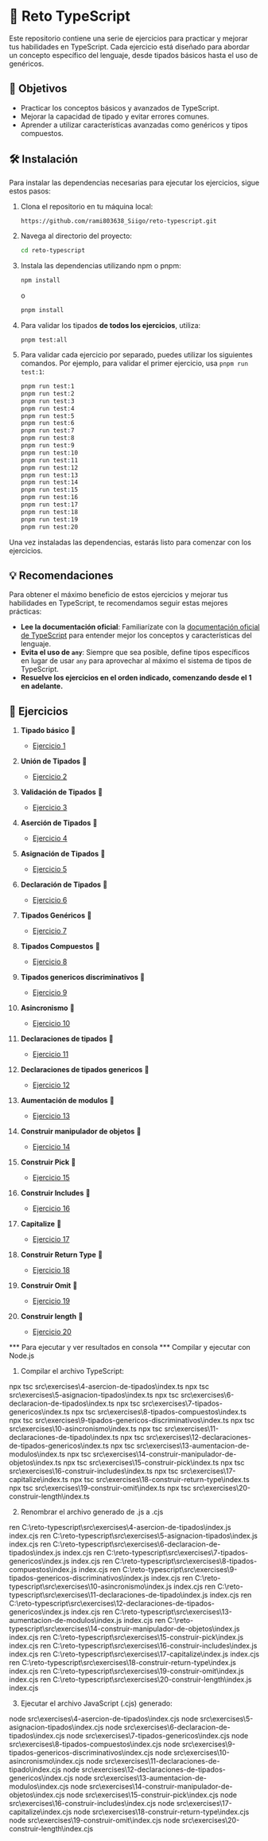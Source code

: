 # 🚀 Reto TypeScript

Este repositorio contiene una serie de ejercicios para practicar y mejorar tus habilidades en TypeScript. Cada ejercicio está diseñado para abordar un concepto específico del lenguaje, desde tipados básicos hasta el uso de genéricos.

## 🎯 Objetivos

- Practicar los conceptos básicos y avanzados de TypeScript.
- Mejorar la capacidad de tipado y evitar errores comunes.
- Aprender a utilizar características avanzadas como genéricos y tipos compuestos.


## 🛠 Instalación

Para instalar las dependencias necesarias para ejecutar los ejercicios, sigue estos pasos:

1. Clona el repositorio en tu máquina local:

    ```bash
    https://github.com/rami803638_Siigo/reto-typescript.git
    ```

2. Navega al directorio del proyecto:

    ```bash
    cd reto-typescript
    ```

3. Instala las dependencias utilizando npm o pnpm:

    ```bash
   npm install
   ```
   o
   ```bash
   pnpm install
   ```

4. Para validar los tipados **de todos los ejercicios**, utiliza:
   ```
   pnpm test:all
   ```
5. Para validar cada ejercicio por separado, puedes utilizar los siguientes comandos. Por ejemplo, para validar el primer ejercicio, usa `pnpm run test:1`:

    ```bash
    pnpm run test:1
    pnpm run test:2
    pnpm run test:3
    pnpm run test:4
    pnpm run test:5
    pnpm run test:6
    pnpm run test:7
    pnpm run test:8
    pnpm run test:9
    pnpm run test:10
    pnpm run test:11
    pnpm run test:12
    pnpm run test:13
    pnpm run test:14
    pnpm run test:15
    pnpm run test:16
    pnpm run test:17
    pnpm run test:18
    pnpm run test:19
    pnpm run test:20
    ```
Una vez instaladas las dependencias, estarás listo para comenzar con los ejercicios.

## 💡 Recomendaciones

Para obtener el máximo beneficio de estos ejercicios y mejorar tus habilidades en
TypeScript, te recomendamos seguir estas mejores prácticas:

- **Lee la documentación oficial**: Familiarízate con la
  [documentación oficial de TypeScript](https://www.typescriptlang.org/docs/) para
  entender mejor los conceptos y características del lenguaje.
- **Evita el uso de `any`**: Siempre que sea posible, define tipos específicos en lugar
  de usar `any` para aprovechar al máximo el sistema de tipos de TypeScript.
- **Resuelve los ejercicios en el orden indicado, comenzando desde el 1 en adelante.**

## 📝 Ejercicios

1. **Tipado básico** 🚀

    - [Ejercicio 1](src/exercises/1-tipado-basico/tipado-basico.md)

2. **Unión de Tipados** 🚀

    - [Ejercicio 2](src/exercises/2-union-de-tipados/union-de-tipados.md)

3. **Validación de Tipados** 🚀

    - [Ejercicio 3](src/exercises/3-validacion-de-tipados/validacion-de-tipados.md)

4. **Aserción de Tipados** 🚀

    - [Ejercicio 4](src/exercises/4-asercion-de-tipados/asercion-de-tipados.md)

5. **Asignación de Tipados** 🚀

    - [Ejercicio 5](src/exercises/5-asignacion-tipados/asignacion-tipados.md)

6. **Declaración de Tipados** 🚀

    - [Ejercicio 6](src/exercises/6-declaracion-de-tipados/declaracion-de-tipados.md)

7. **Tipados Genéricos** 🚀

    - [Ejercicio 7](src/exercises/7-tipados-genericos/tipados-genericos.md)

8. **Tipados Compuestos** 🚀

    - [Ejercicio 8](src/exercises/8-tipados-compuestos/tipados-compuestos.md)

9. **Tipados genericos discriminativos** 🚀

    - [Ejercicio 9](src/exercises/9-tipados-genericos-discriminativos/tipados-genericos-discriminativos.md)

10. **Asincronismo** 🚀

     - [Ejercicio 10](src/exercises/10-asincronismo/asincronismo.md)

11. **Declaraciones de tipados** 🚀

     - [Ejercicio 11](src/exercises/11-declaraciones-de-tipado/declaraciones-de-tipados.md)

12. **Declaraciones de tipados genericos** 🚀

     - [Ejercicio 12](src/exercises/12-declaraciones-de-tipados-genericos/declaraciones-de-tipados-genericos.md)

13. **Aumentación de modulos** 🚀

     - [Ejercicio 13](src/exercises/13-aumentacion-de-modulos/aumentacion-de-modulos.md)

14. **Construir manipulador de objetos** 🚀

     - [Ejercicio 14](src/exercises/14-construir-manipulador-de-objetos/construir-manipulador-de-objetos.md)

15. **Construir Pick** 🚀

     - [Ejercicio 15](src/exercises/15-construir-pick/construir-pick.md)

16. **Construir Includes** 🚀

     - [Ejercicio 16](src/exercises/16-construir-includes/construir-includes.md)

17. **Capitalize** 🚀

     - [Ejercicio 17](src/exercises/17-capitalize/capitalize.md)

18. **Construir Return Type** 🚀

     - [Ejercicio 18](src/exercises/18-construir-return-type/construir-return-type.md)

19. **Construir Omit** 🚀

     - [Ejercicio 19](src/exercises/19-construir-omit/construir-omit.md)

20. **Construir length** 🚀
     - [Ejercicio 20](src/exercises/20-construir-length/construir-length.md)


***  Para ejecutar y ver resultados en consola ***
Compilar y ejecutar con Node.js
1. Compilar el archivo TypeScript:


npx tsc src\exercises\4-asercion-de-tipados\index.ts
npx tsc src\exercises\5-asignacion-tipados\index.ts
npx tsc src\exercises\6-declaracion-de-tipados\index.ts
npx tsc src\exercises\7-tipados-genericos\index.ts
npx tsc src\exercises\8-tipados-compuestos\index.ts
npx tsc src\exercises\9-tipados-genericos-discriminativos\index.ts
npx tsc src\exercises\10-asincronismo\index.ts
npx tsc src\exercises\11-declaraciones-de-tipado\index.ts
npx tsc src\exercises\12-declaraciones-de-tipados-genericos\index.ts
npx tsc src\exercises\13-aumentacion-de-modulos\index.ts
npx tsc src\exercises\14-construir-manipulador-de-objetos\index.ts
npx tsc src\exercises\15-construir-pick\index.ts
npx tsc src\exercises\16-construir-includes\index.ts
npx tsc src\exercises\17-capitalize\index.ts
npx tsc src\exercises\18-construir-return-type\index.ts
npx tsc src\exercises\19-construir-omit\index.ts
npx tsc src\exercises\20-construir-length\index.ts


2. Renombrar el archivo generado de .js  a  .cjs


ren C:\reto-typescript\src\exercises\4-asercion-de-tipados\index.js index.cjs
ren C:\reto-typescript\src\exercises\5-asignacion-tipados\index.js index.cjs
ren C:\reto-typescript\src\exercises\6-declaracion-de-tipados\index.js index.cjs
ren C:\reto-typescript\src\exercises\7-tipados-genericos\index.js index.cjs
ren C:\reto-typescript\src\exercises\8-tipados-compuestos\index.js index.cjs
ren C:\reto-typescript\src\exercises\9-tipados-genericos-discriminativos\index.js index.cjs
ren C:\reto-typescript\src\exercises\10-asincronismo\index.js index.cjs
ren C:\reto-typescript\src\exercises\11-declaraciones-de-tipado\index.js index.cjs
ren C:\reto-typescript\src\exercises\12-declaraciones-de-tipados-genericos\index.js index.cjs
ren C:\reto-typescript\src\exercises\13-aumentacion-de-modulos\index.js index.cjs
ren C:\reto-typescript\src\exercises\14-construir-manipulador-de-objetos\index.js index.cjs
ren C:\reto-typescript\src\exercises\15-construir-pick\index.js index.cjs
ren C:\reto-typescript\src\exercises\16-construir-includes\index.js index.cjs
ren C:\reto-typescript\src\exercises\17-capitalize\index.js index.cjs
ren C:\reto-typescript\src\exercises\18-construir-return-type\index.js index.cjs
ren C:\reto-typescript\src\exercises\19-construir-omit\index.js index.cjs
ren C:\reto-typescript\src\exercises\20-construir-length\index.js index.cjs


3. Ejecutar el archivo JavaScript (.cjs) generado:


node src\exercises\4-asercion-de-tipados\index.cjs
node src\exercises\5-asignacion-tipados\index.cjs
node src\exercises\6-declaracion-de-tipados\index.cjs
node src\exercises\7-tipados-genericos\index.cjs
node src\exercises\8-tipados-compuestos\index.cjs
node src\exercises\9-tipados-genericos-discriminativos\index.cjs
node src\exercises\10-asincronismo\index.cjs
node src\exercises\11-declaraciones-de-tipado\index.cjs
node src\exercises\12-declaraciones-de-tipados-genericos\index.cjs
node src\exercises\13-aumentacion-de-modulos\index.cjs
node src\exercises\14-construir-manipulador-de-objetos\index.cjs
node src\exercises\15-construir-pick\index.cjs
node src\exercises\16-construir-includes\index.cjs
node src\exercises\17-capitalize\index.cjs
node src\exercises\18-construir-return-type\index.cjs
node src\exercises\19-construir-omit\index.cjs
node src\exercises\20-construir-length\index.cjs

